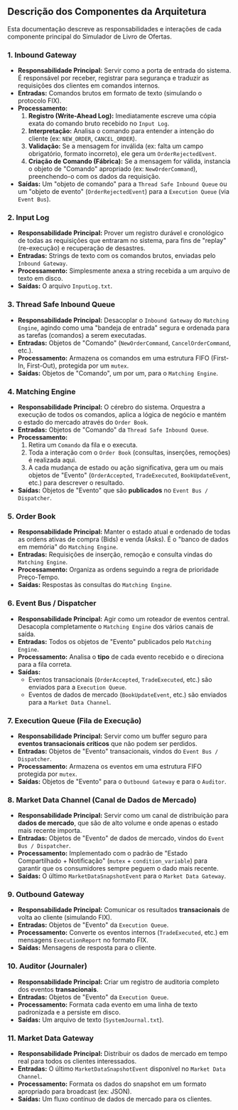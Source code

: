 ## Descrição dos Componentes da Arquitetura
Esta documentação descreve as responsabilidades e interações de cada componente principal do Simulador de Livro de Ofertas.

### 1. Inbound Gateway

* **Responsabilidade Principal:** Servir como a porta de entrada do sistema. É responsável por receber, registrar para segurança e traduzir as requisições dos clientes em comandos internos.
* **Entradas:** Comandos brutos em formato de texto (simulando o protocolo FIX).
* **Processamento:**
    1.  **Registro (Write-Ahead Log):** Imediatamente escreve uma cópia exata do comando bruto recebido no `Input Log`.
    2.  **Interpretação:** Analisa o comando para entender a intenção do cliente (ex: `NEW_ORDER`, `CANCEL_ORDER`).
    3.  **Validação:** Se a mensagem for inválida (ex: falta um campo obrigatório, formato incorreto), ele gera um `OrderRejectedEvent`.
    4.  **Criação de Comando (Fábrica):** Se a mensagem for válida, instancia o objeto de "Comando" apropriado (ex: `NewOrderCommand`), preenchendo-o com os dados da requisição.
* **Saídas:** Um "objeto de comando" para a `Thread Safe Inbound Queue` ou um "objeto de evento" (`OrderRejectedEvent`) para a `Execution Queue` (via `Event Bus`).

### 2. Input Log

* **Responsabilidade Principal:** Prover um registro durável e cronológico de todas as requisições que entraram no sistema, para fins de "replay" (re-execução) e recuperação de desastres.
* **Entradas:** Strings de texto com os comandos brutos, enviadas pelo `Inbound Gateway`.
* **Processamento:** Simplesmente anexa a string recebida a um arquivo de texto em disco.
* **Saídas:** O arquivo `InputLog.txt`.

### 3. Thread Safe Inbound Queue

* **Responsabilidade Principal:** Desacoplar o `Inbound Gateway` do `Matching Engine`, agindo como uma "bandeja de entrada" segura e ordenada para as tarefas (comandos) a serem executadas.
* **Entradas:** Objetos de "Comando" (`NewOrderCommand`, `CancelOrderCommand`, etc.).
* **Processamento:** Armazena os comandos em uma estrutura FIFO (First-In, First-Out), protegida por um `mutex`.
* **Saídas:** Objetos de "Comando", um por um, para o `Matching Engine`.

### 4. Matching Engine

* **Responsabilidade Principal:** O cérebro do sistema. Orquestra a execução de todos os comandos, aplica a lógica de negócio e mantém o estado do mercado através do `Order Book`.
* **Entradas:** Objetos de "Comando" da `Thread Safe Inbound Queue`.
* **Processamento:**
    1.  Retira um `Comando` da fila e o executa.
    2.  Toda a interação com o `Order Book` (consultas, inserções, remoções) é realizada aqui.
    3.  A cada mudança de estado ou ação significativa, gera um ou mais objetos de "Evento" (`OrderAccepted`, `TradeExecuted`, `BookUpdateEvent`, etc.) para descrever o resultado.
* **Saídas:** Objetos de "Evento" que são **publicados** no `Event Bus / Dispatcher`.

### 5. Order Book

* **Responsabilidade Principal:** Manter o estado atual e ordenado de todas as ordens ativas de compra (Bids) e venda (Asks). É o "banco de dados em memória" do `Matching Engine`.
* **Entradas:** Requisições de inserção, remoção e consulta vindas do `Matching Engine`.
* **Processamento:** Organiza as ordens seguindo a regra de prioridade Preço-Tempo.
* **Saídas:** Respostas às consultas do `Matching Engine`.

### 6. Event Bus / Dispatcher

* **Responsabilidade Principal:** Agir como um roteador de eventos central. Desacopla completamente o `Matching Engine` dos vários canais de saída.
* **Entradas:** Todos os objetos de "Evento" publicados pelo `Matching Engine`.
* **Processamento:** Analisa o **tipo** de cada evento recebido e o direciona para a fila correta.
* **Saídas:**
    * Eventos transacionais (`OrderAccepted`, `TradeExecuted`, etc.) são enviados para a `Execution Queue`.
    * Eventos de dados de mercado (`BookUpdateEvent`, etc.) são enviados para a `Market Data Channel`.

### 7. Execution Queue (Fila de Execução)

* **Responsabilidade Principal:** Servir como um buffer seguro para **eventos transacionais críticos** que não podem ser perdidos.
* **Entradas:** Objetos de "Evento" transacionais, vindos do `Event Bus / Dispatcher`.
* **Processamento:** Armazena os eventos em uma estrutura FIFO protegida por `mutex`.
* **Saídas:** Objetos de "Evento" para o `Outbound Gateway` e para o `Auditor`.

### 8. Market Data Channel (Canal de Dados de Mercado)

* **Responsabilidade Principal:** Servir como um canal de distribuição para **dados de mercado**, que são de alto volume e onde apenas o estado mais recente importa.
* **Entradas:** Objetos de "Evento" de dados de mercado, vindos do `Event Bus / Dispatcher`.
* **Processamento:** Implementado com o padrão de "Estado Compartilhado + Notificação" (`mutex` + `condition_variable`) para garantir que os consumidores sempre peguem o dado mais recente.
* **Saídas:** O último `MarketDataSnapshotEvent` para o `Market Data Gateway`.

### 9. Outbound Gateway

* **Responsabilidade Principal:** Comunicar os resultados **transacionais** de volta ao cliente (simulando FIX).
* **Entradas:** Objetos de "Evento" da `Execution Queue`.
* **Processamento:** Converte os eventos internos (`TradeExecuted`, etc.) em mensagens `ExecutionReport` no formato FIX.
* **Saídas:** Mensagens de resposta para o cliente.

### 10. Auditor (Journaler)

* **Responsabilidade Principal:** Criar um registro de auditoria completo dos eventos **transacionais**.
* **Entradas:** Objetos de "Evento" da `Execution Queue`.
* **Processamento:** Formata cada evento em uma linha de texto padronizada e a persiste em disco.
* **Saídas:** Um arquivo de texto (`SystemJournal.txt`).

### 11. Market Data Gateway

* **Responsabilidade Principal:** Distribuir os dados de mercado em tempo real para todos os clientes interessados.
* **Entradas:** O último `MarketDataSnapshotEvent` disponível no `Market Data Channel`.
* **Processamento:** Formata os dados do snapshot em um formato apropriado para broadcast (ex: JSON).
* **Saídas:** Um fluxo contínuo de dados de mercado para os clientes.
